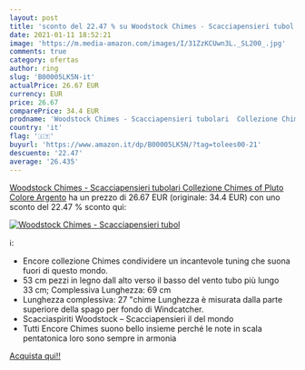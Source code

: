 ```yaml
---
layout: post
title: 'sconto del 22.47 % su Woodstock Chimes - Scacciapensieri tubol  '
date: 2021-01-11 18:52:21
image: 'https://m.media-amazon.com/images/I/31ZzKCUwn3L._SL200_.jpg'
comments: true
category: ofertas
author: ring
slug: 'B00005LK5N-it'
actualPrice: 26.67 EUR
currency: EUR
price: 26.67
comparePrice: 34.4 EUR
prodname: 'Woodstock Chimes - Scacciapensieri tubolari  Collezione Chimes of Pluto  Colore Argento'
country: 'it'
flag: '🇮🇹'
buyurl: 'https://www.amazon.it/dp/B00005LK5N/?tag=tolees00-21'
descuento: '22.47'
average: '26.435'
---
```


[Woodstock Chimes - Scacciapensieri tubolari  Collezione Chimes of Pluto  Colore Argento](https://www.amazon.it/dp/B00005LK5N/?tag=tolees00-21) ha un prezzo di 26.67 EUR (originale: 34.4 EUR) con uno sconto del 22.47 % sconto qui:

[![Woodstock Chimes - Scacciapensieri tubol](https://m.media-amazon.com/images/I/31ZzKCUwn3L._SL200_.jpg)](https://www.amazon.it/dp/B00005LK5N/?tag=tolees00-21)

ℹ️:

- Encore collezione Chimes condividere un incantevole tuning che suona fuori di questo mondo.
- 53 cm pezzi in legno dall alto verso il basso del vento tubo più lungo 33 cm; Complessiva Lunghezza: 69 cm
- Lunghezza complessiva: 27 "chime Lunghezza è misurata dalla parte superiore della spago per fondo di Windcatcher.
- Scacciaspiriti Woodstock – Scacciapensieri il del mondo
- Tutti Encore Chimes suono bello insieme perché le note in scala pentatonica loro sono sempre in armonia

[Acquista qui!!](https://www.amazon.it/dp/B00005LK5N/?tag=tolees00-21)
